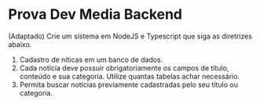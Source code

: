 # Prova Dev Media Backend


(Adaptado)
Crie um sistema em NodeJS e Typescript que siga as diretrizes abaixo.
1. Cadastro de níticas em um banco de dados.
2. Cada notícia deve possuir obrigatoriamente os campos de título, conteúdo e sua categoria. Utilize quantas tabelas achar necessário.
3. Permita buscar notícias previamente cadastradas pelo seu título ou categoria.

